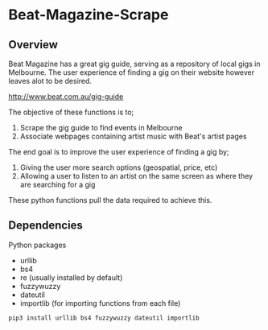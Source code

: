 # Beat-Magazine-Scrape

## Overview ##
Beat Magazine has a great gig guide, serving as a repository of local gigs in Melbourne. The user experience of finding a gig on their website however leaves alot to be desired.

http://www.beat.com.au/gig-guide

The objective of these functions is to;
1. Scrape the gig guide to find events in Melbourne
2. Associate webpages containing artist music with Beat's artist pages

The end goal is to improve the user experience of finding a gig by;
1. Giving the user more search options (geospatial, price, etc)
2. Allowing a user to listen to an artist on the same screen as where they are searching for a gig

These python functions pull the data required to achieve this.

## Dependencies ## 

Python packages
* urllib 
* bs4 
* re (usually installed by default)
* fuzzywuzzy 
* dateutil 
* importlib (for importing functions from each file)

```bash
pip3 install urllib bs4 fuzzywuzzy dateutil importlib
```
